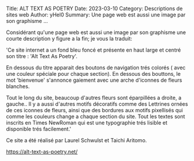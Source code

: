 Title: ALT TEXT AS POETRY
Date: 2023-03-10 
Category: Descriptions de sites web
Author: yHel0
Summary: Une page web est aussi une image par son graphisme ...

Considérant qu'une page web est aussi une image par son graphisme une courte description y figure a la fin; je vous la traduit:

'Ce site internet a un fond bleu foncé et présente en haut large et centré son titre : 'Alt Text As Poetry'.

En dessous du titre apparait des boutons de navigation trés colorés ( avec une couleur spéciale pour chaque section). En dessous des bouttons, le mot 'bienvenue' s'annonce gaiement avec une arche d'iconnes de fleurs blanches.

Tout le long du site, beaucoup d'autres fleurs sont éparpillées a droite, a gauche.. Il y a aussi d'autres motifs décoratifs comme des Lettrines ornées de ces iconnes de fleurs, ainsi que des bordures aux motifs pixellisés qui comme les couleurs change a chaque section du site. Tout les textes sont inscrits en Times NewRoman qui est une typographie trés lisible et disponible trés facilement.'



Ce site a été réalisé par Laurel Schwulst et Taichi Aritomo.

<https://alt-text-as-poetry.net/>








